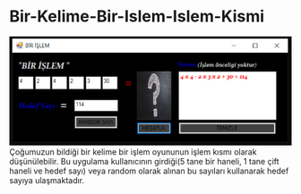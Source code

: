 # Bir-Kelime-Bir-Islem-Islem-Kismi

![CSharp-Form---Bir-Kelime-Bir-Islem---Kelime-Kismi](anaEkran.PNG) </br>
Çoğumuzun bildiği bir kelime bir işlem oyununun işlem kısmı olarak düşünülebilir. Bu uygulama kullanıcının girdiği(5 tane bir haneli, 1 tane çift haneli ve hedef sayı) veya random olarak alınan bu sayıları kullanarak hedef sayıya ulaşmaktadır.
